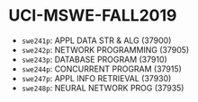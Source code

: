 # UCI-MSWE-FALL2019

- `swe241p`: APPL DATA STR & ALG (37900)
- `swe242p`: NETWORK PROGRAMMING (37905)
- `swe243p`: DATABASE PROGRAM (37910)
- `swe244p`: CONCURRENT PROGRAM (37915)
- `swe247p`: APPL INFO RETRIEVAL (37930)
- `swe248p`: NEURAL NETWORK PROG (37935)
